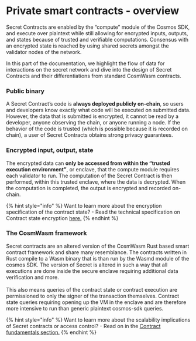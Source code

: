 # Private smart contracts - overview

Secret Contracts are enabled by the “compute” module of the Cosmos SDK, and execute over plaintext while still allowing for encrypted inputs, outputs, and states because of trusted and verifiable computations. Consensus with an encrypted state is reached by using shared secrets amongst the validator nodes of the network.

In this part of the documentation, we highlight the flow of data for interactions on the secret network and dive into the design of Secret Contracts and their differentiations from standard CosmWasm contracts.

### Public binary

A Secret Contract’s code is **always deployed publicly on-chain**, so users and developers know exactly what code will be executed on submitted data. However, the data that is submitted is encrypted, it cannot be read by a developer, anyone observing the chain, or anyone running a node. If the behavior of the code is trusted (which is possible because it is recorded on chain), a user of Secret Contracts obtains strong privacy guarantees.

### Encrypted input, output, state

The encrypted data can **only be accessed from within the “trusted execution environment”**, or enclave, that the compute module requires each validator to run. The computation of the Secret Contract is then performed, within this trusted enclave, where the data is decrypted. When the computation is completed, the output is encrypted and recorded on-chain.

{% hint style="info" %}
Want to learn more about the encryption specification of the contract state? - Read the technical specification on Contract state encryption [here.](encryption-key-management/contract-state-encryption.md)
{% endhint %}

### The CosmWasm framework

Secret contracts are an altered version of the CosmWasm Rust based smart contract framework and share many resemblance. The contracts written in Rust compile to a Wasm binary that is than run by the Wasmd module of the cosmos SDK. The version of Secret is altered in such a way that all executions are done inside the secure enclave requiring additional data verification and more.\
\
This also means queries of the contract state or contract execution are permissioned to only the signer of the transaction themselves. Contract state queries requiring opening up the VM in the enclave and are therefore more intensive to run than generic plaintext cosmos-sdk queries.

{% hint style="info" %}
Want to learn more about the scalability implications of Secret contracts or access control? - Read on in the [Contract fundamentals section.](../../../development/development-concepts/example-contracts/tools-and-libraries/smart-contract-tools-utils/contract-development/)
{% endhint %}
